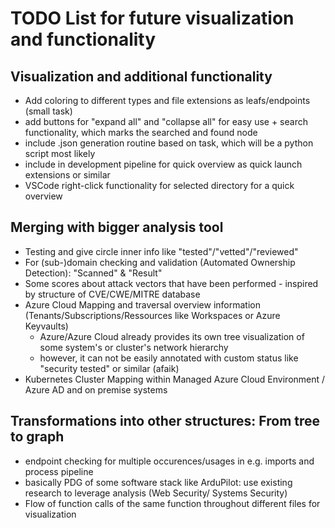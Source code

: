 # TODO List for future visualization and functionality

## Visualization and additional functionality
- Add coloring to different types and file extensions as leafs/endpoints (small task)
- add buttons for "expand all" and "collapse all" for easy use + search functionality, which marks the searched and found node
- include .json generation routine based on task, which will be a python script most likely
- include in development pipeline for quick overview as quick launch extensions or similar
- VSCode right-click functionality for selected directory for a quick overview

## Merging  with bigger analysis tool
- Testing and give circle inner info like "tested"/"vetted"/"reviewed"
- For (sub-)domain checking and validation (Automated Ownership Detection): "Scanned" & "Result"
- Some scores about attack vectors that have been performed - inspired by structure of CVE/CWE/MITRE database
- Azure Cloud Mapping and traversal overview information (Tenants/Subscriptions/Ressources like Workspaces or Azure Keyvaults)
    - Azure/Azure Cloud already provides its own tree visualization of some system's or cluster's network hierarchy
    - however, it can not be easily annotated with custom status like "security tested" or similar (afaik)
- Kubernetes Cluster Mapping within Managed Azure Cloud Environment / Azure AD and on premise systems

## Transformations into other structures: From tree to graph
- endpoint checking for multiple occurences/usages in e.g. imports and process pipeline
- basically PDG of some software stack like ArduPilot: use existing research to leverage analysis (Web Security/ Systems Security)
- Flow of function calls of the same function throughout different files for visualization